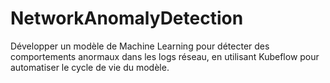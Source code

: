 # NetworkAnomalyDetection
Développer un modèle de Machine Learning pour détecter des comportements anormaux dans les logs réseau, en utilisant Kubeflow pour automatiser le cycle de vie du modèle.
